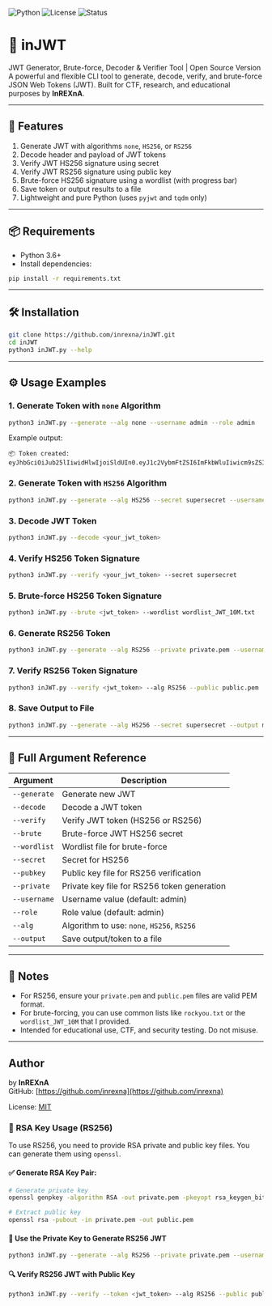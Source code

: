 
![Python](https://img.shields.io/badge/python-3.6%2B-blue)
![License](https://img.shields.io/badge/license-MIT-green)
![Status](https://img.shields.io/badge/status-active-brightgreen)

# 🔐 inJWT
JWT Generator, Brute-force, Decoder & Verifier Tool | Open Source Version
A powerful and flexible CLI tool to generate, decode, verify, and brute-force JSON Web Tokens (JWT). Built for CTF, research, and educational purposes by **InREXnA**.

---

## 🚀 Features

1. Generate JWT with algorithms `none`, `HS256`, or `RS256`
2. Decode header and payload of JWT tokens
3. Verify JWT HS256 signature using secret
4. Verify JWT RS256 signature using public key
5. Brute-force HS256 signature using a wordlist (with progress bar)
6. Save token or output results to a file
7. Lightweight and pure Python (uses `pyjwt` and `tqdm` only)

---

## 📦 Requirements

- Python 3.6+
- Install dependencies:

```bash
pip install -r requirements.txt
```

---

## 🛠️ Installation

```bash
git clone https://github.com/inrexna/inJWT.git
cd inJWT
python3 inJWT.py --help
```

---

## ⚙️ Usage Examples

### 1. Generate Token with `none` Algorithm

```bash
python3 inJWT.py --generate --alg none --username admin --role admin
```

Example output:

```
📦 Token created:
eyJhbGciOiJub25lIiwidHlwIjoiSldUIn0.eyJ1c2VybmFtZSI6ImFkbWluIiwicm9sZSI6ImFkbWluIn0.
```

### 2. Generate Token with `HS256` Algorithm

```bash
python3 inJWT.py --generate --alg HS256 --secret supersecret --username test --role user
```

### 3. Decode JWT Token

```bash
python3 inJWT.py --decode <your_jwt_token>
```

### 4. Verify HS256 Token Signature

```bash
python3 inJWT.py --verify <your_jwt_token> --secret supersecret
```

### 5. Brute-force HS256 Token Signature

```bash
python3 inJWT.py --brute <jwt_token> --wordlist wordlist_JWT_10M.txt
```

### 6. Generate RS256 Token

```bash
python3 inJWT.py --generate --alg RS256 --private private.pem --username admin --role admin
```

### 7. Verify RS256 Token Signature

```bash
python3 inJWT.py --verify <jwt_token> --alg RS256 --public public.pem
```

### 8. Save Output to File

```bash
python3 inJWT.py --generate --alg HS256 --secret supersecret --output mytoken.txt
```

---

## 🧾 Full Argument Reference

| Argument        | Description                                      |
|----------------|--------------------------------------------------|
| `--generate`    | Generate new JWT                                 |
| `--decode`      | Decode a JWT token                               |
| `--verify`      | Verify JWT token (HS256 or RS256)                |
| `--brute`       | Brute-force JWT HS256 secret                     |
| `--wordlist`    | Wordlist file for brute-force                    |
| `--secret`      | Secret for HS256                                 |
| `--pubkey`      | Public key file for RS256 verification           |
| `--private`     | Private key file for RS256 token generation      |
| `--username`    | Username value (default: admin)                  |
| `--role`        | Role value (default: admin)                      |
| `--alg`         | Algorithm to use: `none`, `HS256`, `RS256`       |
| `--output`      | Save output/token to a file                      |

---

## 📝 Notes

- For RS256, ensure your `private.pem` and `public.pem` files are valid PEM format.
- For brute-forcing, you can use common lists like `rockyou.txt` or the `wordlist_JWT_10M` that I provided.
- Intended for educational use, CTF, and security testing. Do not misuse.

---

## Author

by **InREXnA**  
GitHub: [https://github.com/inrexna](https://github.com/inrexna)

License: [MIT](LICENSE)

### 🔑 RSA Key Usage (RS256)

To use RS256, you need to provide RSA private and public key files. You can generate them using `openssl`.

#### ✅ Generate RSA Key Pair:

```bash
# Generate private key
openssl genpkey -algorithm RSA -out private.pem -pkeyopt rsa_keygen_bits:2048

# Extract public key
openssl rsa -pubout -in private.pem -out public.pem
```

#### 🔐 Use the Private Key to Generate RS256 JWT

```bash
python3 inJWT.py --generate --alg RS256 --private private.pem --username admin --role admin
```

#### 🔍 Verify RS256 JWT with Public Key

```bash
python3 inJWT.py --verify --token <jwt_token> --alg RS256 --public public.pem
```
